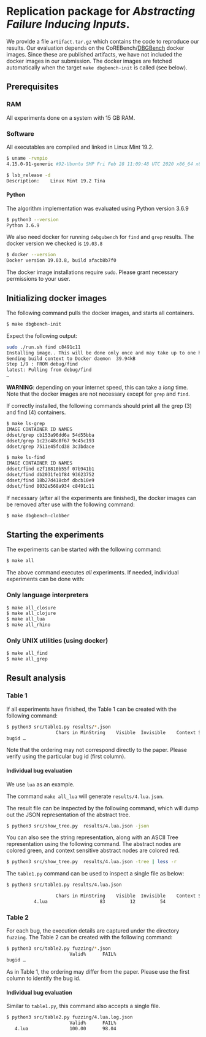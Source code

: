 # Replication package for _Abstracting Failure Inducing Inputs_.

We provide a file `artifact.tar.gz` which contains the code to reproduce our
results. Our evaluation depends on the CoREBench/[DBGBench](https://dbgbench.github.io/) docker images. Since
these are published artifacts, we have not included the docker images in our
submission. The docker images are fetched automatically when the target
`make dbgbench-init` is called (see below).

## Prerequisites

### RAM

All experiments done on a system with 15 GB RAM.

### Software

All executables are compiled and linked in Linux Mint 19.2.

```bash
$ uname -rvmpio
4.15.0-91-generic #92-Ubuntu SMP Fri Feb 28 11:09:48 UTC 2020 x86_64 x86_64 x86_64 GNU/Linux

$ lsb_release -d
Description:    Linux Mint 19.2 Tina
```

#### Python

The algorithm implementation was evaluated using Python version 3.6.9

```bash
$ python3 --version
Python 3.6.9
```

We also need docker for running `debgubench` for `find` and `grep` results. The
docker version we checked is `19.03.8`

```bash
$ docker --version
Docker version 19.03.8, build afacb8b7f0
```

The docker image installations require `sudo`. Please grant necessary
permissions to your user.

## Initializing docker images

The following command pulls the docker images, and starts all containers.

```bash
$ make dbgbench-init
```

Expect the following output:

```bash
sudo ./run.sh find c8491c11
Installing image.. This will be done only once and may take up to one hour.
Sending build context to Docker daemon  39.94kB
Step 1/9 : FROM debug/find
latest: Pulling from debug/find
…
```

__WARNING__: depending on your internet speed, this can take a _long_ time. Note
that the docker images are not necessary except for `grep` and `find`.

If correctly installed, the following commands should print all the grep (3) and
find (4) containers.

```bash
$ make ls-grep
IMAGE CONTAINER ID NAMES
ddset/grep cb153a96dd6a 54d55bba
ddset/grep 1c23c48c8f67 9c45c193
ddset/grep 7511e45fcd38 3c3bdace

$ make ls-find
IMAGE CONTAINER ID NAMES
ddset/find e2f18810b55f 07b941b1
ddset/find db2031fe1f84 93623752
ddset/find 18b27d418cbf dbcb10e9
ddset/find 8032e568a934 c8491c11
```

If necessary (after all the experiments are finished), the docker images can be
removed after use with the following command:

```bash
$ make dbgbench-clobber
```

## Starting the experiments

The experiments can be started with the following command:

```bash
$ make all
```

The above command executes _all_ experiments. If needed, individual
experiments can be done with:

### Only language interpreters

```bash
$ make all_closure
$ make all_clojure
$ make all_lua
$ make all_rhino
```

### Only UNIX utilities (using docker)

```bash
$ make all_find
$ make all_grep
```

## Result analysis

### Table 1

If all experiments have finished, the Table 1 can be created with the
following command:

```bash
$ python3 src/table1.py results/*.json
                  Chars in MinString    Visible  Invisible    Context Sensitive  Remaining Executions
bugid …
```

Note that the ordering may not correspond directly to the paper. Please
verify using the particular bug id (first column).

#### Individual bug evaluation

We use `lua` as an example.

The command `make all_lua` will generate `results/4.lua.json`.

The result file can be inspected by the following command, which
will dump out the JSON representation of the abstract tree.

```bash
$ python3 src/show_tree.py  results/4.lua.json -json
```

You can also see the string representation, along with an ASCII
Tree representation using the following command. The abstract nodes
are colored green, and context sensitive abstract nodes are colored
red.

```bash
$ python3 src/show_tree.py  results/4.lua.json -tree | less -r
```

The `table1.py` command can be used to inspect a single file as below:

```bash
$ python3 src/table1.py results/4.lua.json

                  Chars in MinString    Visible  Invisible    Context Sensitive  Remaining Executions
          4.lua                   83         12         54                    5         28      19377
```

### Table 2

For each bug, the execution details are captured under the directory `fuzzing`.
The Table 2 can be created with the following command:

```bash
$ python3 src/table2.py fuzzing/*.json
                       Valid%      FAIL%
bugid …
```

As in Table 1, the ordering may differ from the paper. Please use the first
column to identify the bug id.

#### Individual bug evaluation

Similar to `table1.py`, this command also accepts a single file.

```bash
$ python3 src/table2.py fuzzing/4.lua.log.json
                       Valid%      FAIL%
   4.lua               100.00      98.04
```

